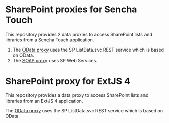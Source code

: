 # SharePoint proxies for Sencha Touch #
This repository provides 2 data proxies to access SharePoint lists and libraries from a Sencha Touch application. 

1. The [OData proxy](#odataproxy) uses the SP ListData.svc REST service which is based on OData. 
2. The [SOAP proxy](#soapproxy) uses SP Web Services.


# SharePoint proxy for ExtJS 4 #
This repository provides a data proxy to access SharePoint lists and libraries from an ExtJS 4 application.

The [OData proxy](#odataproxy) uses the SP ListData.svc REST service which is based on OData. 